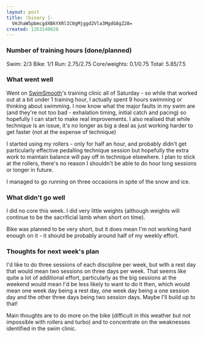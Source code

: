 ```yaml
---
layout: post
title: !binary |-
  VHJhaW5pbmcgdXBkYXRlIC0gMjggd2Vla3MgdG8gZ28=
created: 1263148028
---
```

<h3>Number of training hours (done/planned)</h3>
Swim: 2/3
Bike: 1/1
Run: 2.75/2.75
Core/weights: 0.1/0.75
Total: 5.85/7.5

<h3>What went well</h3>
Went on <a href="http://www.swimsmooth.com">SwimSmooth</a>'s training clinic all of Saturday - so while that worked out at a bit under 1 training hour, I actually spent 9 hours swimming or thinking about swimming. I now know what the major faults in my swim are (and they're not too bad - exhalation timing, initial catch and pacing) so hopefully I can start to make real improvements. I also realised that while technique is an issue, it's no longer as big a deal as just working harder to get faster (not at the expense of technique) 

I started using my rollers - only for half an hour, and probably didn't get particularly effective pedalling technique session but hopefully the extra work to maintain balance will pay off in technique elsewhere. I plan to stick at the rollers, there's no reason I shouldn't be able to do hour long sessions or longer in future. 

I managed to go running on three occasions in spite of the snow and ice. 

<h3>What didn't go well</h3>
I did no core this week. I did very little weights (although weights will continue to be the sacrificial lamb when short on time). 

Bike was planned to be very short, but it does mean I'm not working hard enough on it - it should be probably around half of my weekly effort. 

<h3>Thoughts for next week's plan</h3>
I'd like to do three sessions of each discipline per week, but with a rest day that would mean two sessions on three days per week. That seems like quite a lot of additional effort, particularly as the big sessions at the weekend would mean I'd be less likely to want to do it then, which would mean one week day being a rest day, one week day being a one session day and the other three days being two session days. Maybe I'll build up to that! 

Main thoughts are to do more on the bike (difficult in this weather but not impossible with rollers and turbo) and to concentrate on the weaknesses identified in the swim clinic. 
